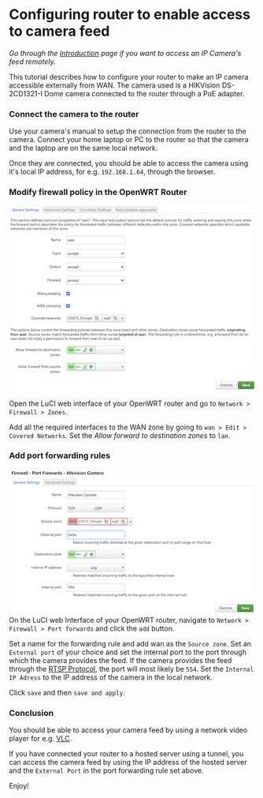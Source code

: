 # Configuring router to enable access to camera feed
*Go through the [Introduction](https://pulakk.github.io/blog/remote-camera/) page if you want to
access an IP Camera's feed remotely.*

This tutorial describes how to configure your router to make an IP camera accessible externally
from WAN. The camera used is a HIKVision DS-2CD1321-I Dome camera connected to the router
through a PoE adapter. 

### Connect the camera to the router
Use your camera's manual to setup the connection from the router to the camera. 
Connect your home laptop or PC to the router so that the camera and the laptop 
are on the same local network.

Once they are connected, you should be able to access the camera using it's
local IP address, for e.g. `192.168.1.64`, through the browser.

### Modify firewall policy in the OpenWRT Router

![Firewall Settings for zones in OpenWRT Router](https://raw.githubusercontent.com/pulakk/blog/main/remote-camera/images/open-firewall-zone-config.png)

Open the LuCI web interface of your OpenWRT router and go to `Network > Firewall > Zones`.

Add all the required interfaces to the WAN zone by going to `wan > Edit > Covered Networks`.
Set the *Allow forward to destination zones* to `lan`.

### Add port forwarding rules

![Firewall settings for Port forward in OpenWRT Router](https://raw.githubusercontent.com/pulakk/blog/main/remote-camera/images/openwrt-firewall-port-forward.png)
On the LuCI web Interface of your OpenWRT router, navigate to `Network > Firewall > Port forwards` 
and click the `add` button.

Set a name for the forwarding rule and add wan as the `Source zone`. Set an `External port` of your choice and 
set the internal port to the port through which the camera provides the feed. If the camera provides the feed
through the [RTSP Protocol](https://en.wikipedia.org/wiki/Real_Time_Streaming_Protocol), the port will 
most likely be `554`. Set the `Internal IP Adress` to the IP address of the camera in the local network.

Click `save` and then `save and apply`.

### Conclusion
You should be able to access your camera feed by using a network video player for e.g. 
[VLC](https://www.videolan.org/vlc/).

If you have connected your router to a hosted server using a tunnel, you can access
the camera feed by using the IP address of the hosted server and the `External Port`
in the port forwarding rule set above.

Enjoy!
